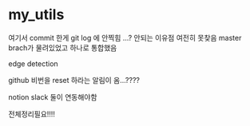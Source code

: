# my_utils

여기서 commit 한게 git log 에 안찍힘
...? 안되는 이유점
여전히 못찾음
master brach가 물려있었고 하나로 통합했음

edge detection

github 비번을 reset 하라는 알림이 옴...????

notion slack 둘이 연동해야함

전체정리필요!!!!
